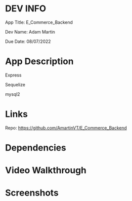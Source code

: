 # DEV INFO
App Title: E_Commerce_Backend

Dev Name: Adam Martin

Due Date: 08/07/2022

# App Description
Express

Sequelize

mysql2

# Links
Repo: https://github.com/AmartinVT/E_Commerce_Backend



# Dependencies

# Video Walkthrough

# Screenshots